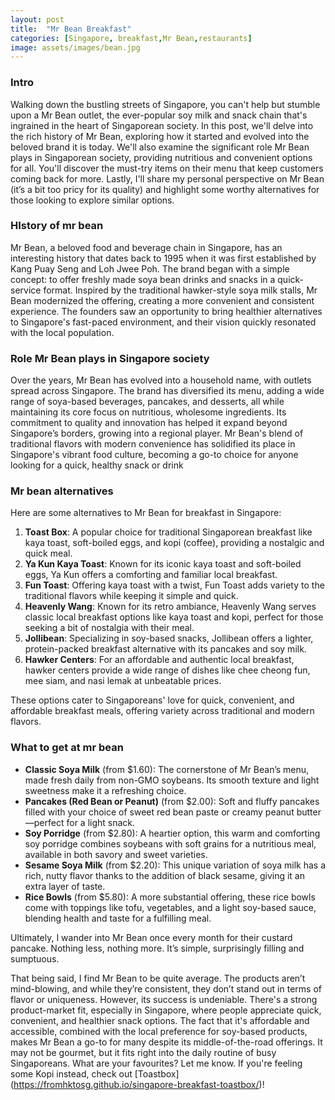 ```yaml
---
layout: post
title:  "Mr Bean Breakfast"
categories: [Singapore, breakfast,Mr Bean,restaurants]
image: assets/images/bean.jpg
---
```

### Intro
Walking down the bustling streets of Singapore, you can't help but stumble upon a Mr Bean outlet, the ever-popular soy milk and snack chain that's ingrained in the heart of Singaporean society. In this post, we'll delve into the rich history of Mr Bean, exploring how it started and evolved into the beloved brand it is today. We'll also examine the significant role Mr Bean plays in Singaporean society, providing nutritious and convenient options for all. You'll discover the must-try items on their menu that keep customers coming back for more. Lastly, I'll share my personal perspective on Mr Bean (it’s a bit too pricy for its quality) and highlight some worthy alternatives for those looking to explore similar options.

### HIstory of mr bean

Mr Bean, a beloved food and beverage chain in Singapore, has an interesting history that dates back to 1995 when it was first established by Kang Puay Seng and Loh Jwee Poh. The brand began with a simple concept: to offer freshly made soya bean drinks and snacks in a quick-service format. Inspired by the traditional hawker-style soya milk stalls, Mr Bean modernized the offering, creating a more convenient and consistent experience. The founders saw an opportunity to bring healthier alternatives to Singapore's fast-paced environment, and their vision quickly resonated with the local population.

### Role Mr Bean plays in Singapore society

Over the years, Mr Bean has evolved into a household name, with outlets spread across Singapore. The brand has diversified its menu, adding a wide range of soya-based beverages, pancakes, and desserts, all while maintaining its core focus on nutritious, wholesome ingredients. Its commitment to quality and innovation has helped it expand beyond Singapore’s borders, growing into a regional player. Mr Bean's blend of traditional flavors with modern convenience has solidified its place in Singapore's vibrant food culture, becoming a go-to choice for anyone looking for a quick, healthy snack or drink

### Mr bean alternatives

Here are some alternatives to Mr Bean for breakfast in Singapore:

1. **Toast Box**: A popular choice for traditional Singaporean breakfast like kaya toast, soft-boiled eggs, and kopi (coffee), providing a nostalgic and quick meal.  
2. **Ya Kun Kaya Toast**: Known for its iconic kaya toast and soft-boiled eggs, Ya Kun offers a comforting and familiar local breakfast.  
3. **Fun Toast**: Offering kaya toast with a twist, Fun Toast adds variety to the traditional flavors while keeping it simple and quick.  
4. **Heavenly Wang**: Known for its retro ambiance, Heavenly Wang serves classic local breakfast options like kaya toast and kopi, perfect for those seeking a bit of nostalgia with their meal.  
5. **Jollibean**: Specializing in soy-based snacks, Jollibean offers a lighter, protein-packed breakfast alternative with its pancakes and soy milk.  
6. **Hawker Centers**: For an affordable and authentic local breakfast, hawker centers provide a wide range of dishes like chee cheong fun, mee siam, and nasi lemak at unbeatable prices.

These options cater to Singaporeans' love for quick, convenient, and affordable breakfast meals, offering variety across traditional and modern flavors.

### What to get at mr bean

* **Classic Soya Milk** (from $1.60): The cornerstone of Mr Bean’s menu, made fresh daily from non-GMO soybeans. Its smooth texture and light sweetness make it a refreshing choice.  
* **Pancakes (Red Bean or Peanut)** (from $2.00): Soft and fluffy pancakes filled with your choice of sweet red bean paste or creamy peanut butter—perfect for a light snack.  
* **Soy Porridge** (from $2.80): A heartier option, this warm and comforting soy porridge combines soybeans with soft grains for a nutritious meal, available in both savory and sweet varieties.  
* **Sesame Soya Milk** (from $2.20): This unique variation of soya milk has a rich, nutty flavor thanks to the addition of black sesame, giving it an extra layer of taste.  
* **Rice Bowls** (from $5.80): A more substantial offering, these rice bowls come with toppings like tofu, vegetables, and a light soy-based sauce, blending health and taste for a fulfilling meal.

Ultimately, I wander into Mr Bean once every month for their custard pancake. Nothing less, nothing more. It’s simple, surprisingly filling and sumptuous. 

That being said, I find Mr Bean to be quite average. The products aren’t mind-blowing, and while they’re consistent, they don’t stand out in terms of flavor or uniqueness. However, its success is undeniable. There's a strong product-market fit, especially in Singapore, where people appreciate quick, convenient, and healthier snack options. The fact that it's affordable and accessible, combined with the local preference for soy-based products, makes Mr Bean a go-to for many despite its middle-of-the-road offerings. It may not be gourmet, but it fits right into the daily routine of busy Singaporeans. What are your favourites? Let me know. If you're feeling some Kopi instead, check out [Toastbox] (https://fromhktosg.github.io/singapore-breakfast-toastbox/)!
